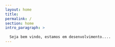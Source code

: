 ```yaml
---
layout: home
title: 
permalink: /
section: home
intro_paragraph: >
  
  Seja bem vindo, estamos em desenvolvimento....
---
```

